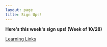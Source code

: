 ```yaml
---
layout: page
title: Sign Ups!
---
```



**Here's this week's sign ups! (Week of 10/28)**

[Learning Links](https://www.signupgenius.com/go/30E0B4AA5AD2FA7FE3-learning3)
